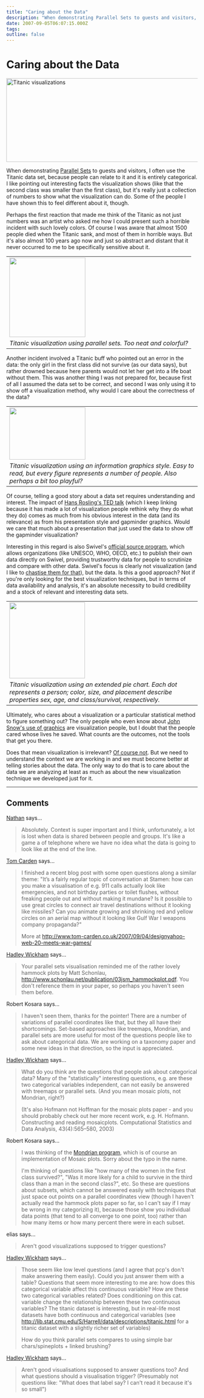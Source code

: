 ```yaml
---
title: "Caring about the Data"
description: "When demonstrating Parallel Sets to guests and visitors, I often use the Titanic data set, because people can relate to it and it is entirely categorical. I like pointing out interesting facts the visualization shows (like that the second class was smaller than the first class), but it's really just a collection of numbers to show what the visualization can do. Some of the people I have shown this to feel different about it, though."
date: 2007-09-05T06:07:15.000Z
tags: 
outline: false
---
```


# Caring about the Data

<a href="/blog/caring-about-the-data.html"><img src="/media/attachments/titanicvisualizations.png" alt="Titanic visualizations" width="610" height="220" /></a>

When demonstrating <a href="/parallel-sets">Parallel Sets</a> to guests and visitors, I often use the Titanic data set, because people can relate to it and it is entirely categorical. I like pointing out interesting facts the visualization shows (like that the second class was smaller than the first class), but it's really just a collection of numbers to show what the visualization can do. Some of the people I have shown this to feel different about it, though.

Perhaps the first reaction that made me think of the Titanic as not just numbers was an artist who asked me how I could present such a horrible incident with such lovely colors. Of course I was aware that almost 1500 people died when the Titanic sank, and most of them in horrible ways. But it's also almost 100 years ago now and just so abstract and distant that it never occurred to me to be specifically sensitive about it.
<table width="300" border="0" align="center">
<tbody>
<tr>
<td><a href="/media/attachments/ParallelSets-Titanic-Kosara.png" target="_blank"><img src="/media/attachments/ParallelSets-Titanic-Kosara-thumb.png" alt="" width="200" height="209" /></a></td>
</tr>
<tr>
<td><em>Titanic visualization using parallel sets. Too neat and colorful?</em></td>
</tr>
</tbody>
</table>
Another incident involved a Titanic buff who pointed out an error in the data: the only girl in the first class did not survive (as our data says), but rather drowned because here parents would not let her get into a life boat without them. This was another thing I was not prepared for, because first of all I assumed the data set to be correct, and second I was only using it to show off a visualization method, why would I care about the correctness of the data?
<table width="300" border="0" align="center">
<tbody>
<tr>
<td><a href="/media/LVA/BestOf/Titanic_Brandejsky_Buturovic_Kilzer.jpg" target="_blank"><img src="/media/LVA/BestOf/Titanic_Brandejsky_Buturovic_Kilzer.serendipityThumb.jpg" alt="" width="200" height="137" /></a></td>
</tr>
<tr>
<td><em>Titanic visualization using an information graphics style. Easy to read, but every figure represents a number of people. Also perhaps a bit too playful?</em></td>
</tr>
</tbody>
</table>
Of course, telling a good story about a data set requires understanding and interest. The impact of <a href="http://video.google.com/videoplay?docid=2670820702819322251">Hans Rosling's TED talk</a> (which I keep linking because it has made a lot of visualization people rethink why they do what they do) comes as much from his obvious interest in the data (and its relevance) as from his presentation style and gapminder graphics. Would we care that much about a presentation that just used the data to show off the gapminder visualization?

Interesting in this regard is also Swivel's <a href="http://www.swivel.com/official">official source program</a>, which allows organizations (like UNESCO, WHO, OECD, etc.) to publish their own data directly on Swivel, providing trustworthy data for people to scrutinize and compare with other data. Swivel's focus is clearly not visualization (and I like to <a href="/VisCrit/Swivel-vs-Many-Eyes.html">chastise them for that</a>), but the data. Is this a good approach? Not if you're only looking for the best visualization techniques, but in terms of data availability and analysis, it's an absolute necessity to build credibility and a stock of relevant and interesting data sets.
<table width="300" border="0" align="center">
<tbody>
<tr>
<td><a href="/media/LVA/BestOf/Titanic_Dabrowski_Jakl_May.png" target="_blank"><img src="/media/LVA/BestOf/Titanic_Dabrowski_Jakl_May.serendipityThumb.png" alt="" width="199" height="200" /></a></td>
</tr>
<tr>
<td><em>Titanic visualization using an extended pie chart. Each dot represents a person; color, size, and placement describe properties sex, age, and class/survival, respectively.</em></td>
</tr>
</tbody>
</table>
Ultimately, who cares about a visualization or a particular statistical method to figure something out? The only people who even know about <a href="http://en.wikipedia.org/wiki/John_Snow_(physician)#Cholera">John Snow's use of graphics</a> are visualization people, but I doubt that the people cared whose lives he saved. What counts are the outcomes, not the tools that get you there.

Does that mean visualization is irrelevant? <a href="/blog/visualization-sets-information-free.html">Of course not</a>. But we need to understand the context we are working in and we must become better at telling stories about the data. The only way to do that is to care about the data we are analyzing at least as much as about the new visualization technique we developed just for it.


---
## Comments

<a href="http://flowingdata.com" rel="nofollow noopener" target="_blank">Nathan</a> says…
>	Absolutely. Context is super important and I think, unfortunately, a lot is lost when data is shared between people and groups. It's like a game a of telephone where we have no idea what the data is going to look like at the end of the line.

<a href="http://www.tom-carden.co.uk" rel="nofollow noopener" target="_blank">Tom Carden</a> says…
>	<p>
>	I finished a recent blog post with some open questions along a similar theme:
>	&quot;It’s a fairly regular topic of conversation at Stamen: how can you make a visualisation of e.g. 911 calls actually look like emergencies, and not birthday parties or toilet flushes, without freaking people out and without making it mundane? Is it possible to use great circles to connect air travel destinations without it looking like missiles? Can you animate growing and shrinking red and yellow circles on an aerial map without it looking like Gulf War I weapons company propaganda?&quot;
>	</p>
>	<p>
>	More at <a href="http://www.tom-carden.co.uk/2007/09/04/designyahoo-web-20-meets-war-games/ ">http://www.tom-carden.co.uk/2007/09/04/designyahoo-web-20-meets-war-games/
>	</a>
>	</p>
>	

<a href="http://had.co.nz" rel="nofollow noopener" target="_blank">Hadley Wickham</a> says…
>	Your parallel sets visualisation reminded me of the rather lovely hammock plots by Matt Schonlau, <a href="http://www.schonlau.net/publication/03jsm_hammockplot.pdf">http://www.schonlau.net/publication/03jsm_hammockplot.pdf</a>.  You don't reference them in your paper, so perhaps you haven't seen them before.
>	

Robert Kosara says…
>	<p>
>	I haven't seen them, thanks for the pointer! There are a number of variations of parallel coordinates like that, but they all have their shortcomings. Set-based approaches like treemaps, Mondrian, and parallel sets are more useful for most of the questions people like to ask about categorical data. We are working on a taxonomy paper and some new ideas in that direction, so the input is appreciated. 
>	</p>
>	

<a href="http://had.co.nz" rel="nofollow noopener" target="_blank">Hadley Wickham</a> says…
>	What do you think are the questions that people ask about categorical data?  Many of the "statistically" interesting questions, e.g. are these two categorical variables independent, can not easily be answered with treemaps or parallel sets. (And you mean mosaic plots, not Mondrian, right?)  
>	
>	(It's also Hofmann not Hoffman for the mosaic plots paper - and you should probably check out her more recent work, e.g. H. Hofmann. Constructing and reading mosaicplots. Computational Statistics and Data Analysis, 43(4):565–580, 2003)
>	
>	

Robert Kosara says…
>	<p>
>	I was thinking of the <a href="http://theusrus.de/Mondrian/index.html">Mondrian program</a>, which is of course an implementation of Mosaic plots. Sorry about the typo in the name.
>	</p>
>	<p>
>	I'm thinking of questions like &quot;how many of the women in the first class survived?&quot;, &quot;Was it more likely for a child to survive in the third class than a man in the second class?&quot;, etc. So these are questions about subsets, which cannot be answered easily with techniques that just space out points on a parallel coordinates view (though I haven't actually read the hammock plots paper so far, so I can't say if I may be wrong in my categorizing it), because those show you individual data points (that tend to all converge to one point, too) rather than how many items or how many percent there were in each subset. 
>	</p>
>	

elias says…
>	Aren't good visualizations supposed to trigger questions?
>	

<a href="http://had.co.nz" rel="nofollow noopener" target="_blank">Hadley Wickham</a> says…
>	Those seem like low level questions (and I agree that pcp's don't make answering them easily).  Could you just answer them with a table?  Questions that seem more interesting to me are:  how does this categorical variable affect this continuous variable?  How are these two categorical variables related? Does conditioning on this cat. variable change the relationship between these two continuous variables?  The titanic dataset is interesting, but in real-life most datasets have both continuous and categorical variables (see http://lib.stat.cmu.edu/S/Harrell/data/descriptions/titanic.html for a titanic dataset with a slightly richer set of variables)
>	
>	How do you think parallel sets compares to using simple bar chars/spineplots + linked brushing?

<a href="http://had.co.nz" rel="nofollow noopener" target="_blank">Hadley Wickham</a> says…
>	Aren't good visualisations supposed to answer questions too?   And what questions should a visualisation trigger?  (Presumably not questions like: "What does that label say? I can't read it because it's so small")


